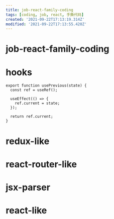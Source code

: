 ```yaml
---
title: job-react-family-coding
tags: [coding, job, react, 手撕代码]
created: '2021-09-22T17:13:19.314Z'
modified: '2021-09-22T17:13:55.420Z'
---
```


# job-react-family-coding

# hooks

```JS
export function usePrevious(state) {
  const ref = useRef();

  useEffect(() => {
    ref.current = state;
  });

  return ref.current;
}
```

# redux-like

# react-router-like

# jsx-parser

# react-like
